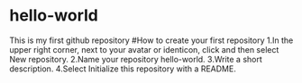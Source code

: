 # hello-world
This is my first github repository
#How to create your first repository
1.In the upper right corner, next to your avatar or identicon, click  and then select New repository.
2.Name your repository hello-world.
3.Write a short description.
4.Select Initialize this repository with a README.
